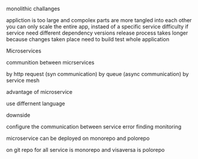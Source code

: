 monolithic challanges

appliction is too large and compolex
parts are more tangled into each other
you can only scale the entire app, instaed of a specific service
difficulty if service need different dependency versions
release process takes longer because changes taken place need to build test whole application

Microservices

communition between micrservices

by http request (syn communication)
by queue (async communication)
by service mesh


advantage of microservice

use differnent language

downside

configure the communication between service 
error finding monitoring


microservice can be deployed on monorepo and polorepo

on git repo for all service is monorepo and visaversa is polorepo
